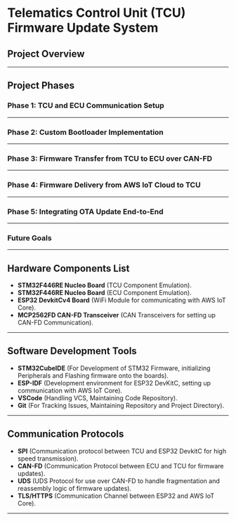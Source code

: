 # Telematics Control Unit (TCU) Firmware Update System

## Project Overview

---

## Project Phases

### **Phase 1: TCU and ECU Communication Setup**

---

### **Phase 2: Custom Bootloader Implementation**

---

### **Phase 3: Firmware Transfer from TCU to ECU over CAN-FD**

---

### **Phase 4: Firmware Delivery from AWS IoT Cloud to TCU**

---

### **Phase 5: Integrating OTA Update End-to-End**

---

### Future Goals

---

## Hardware Components List
- **STM32F446RE Nucleo Board** (TCU Component Emulation).
- **STM32F446RE Nucleo Board** (ECU Component Emulation).
- **ESP32 DevkitCv4 Board** (WiFi Module for communicating with AWS IoT Core).
- **MCP2562FD CAN-FD Transceiver** (CAN Transceivers for setting up CAN-FD Communication).
---

## Software Development Tools
- **STM32CubeIDE** (For Development of STM32 Firmware, initializing Peripherals and Flashing firmware onto the boards).
- **ESP-IDF** (Development environment for ESP32 DevKitC, setting up communication with AWS IoT Core).
- **VSCode** (Handling VCS, Maintaining Code Repository).
- **Git** (For Tracking Issues, Maintaining Repository and Project Directory).
---

## Communication Protocols 
- **SPI** (Communication protocol between TCU and ESP32 DevkitC for high speed transmission).
- **CAN-FD** (Communication Protocol between ECU and TCU for firmware updates).
- **UDS** (UDS Protocol for use over CAN-FD to handle fragmentation and reassembly logic of firmware updates).
- **TLS/HTTPS** (Communication Channel between ESP32 and AWS IoT Core).
---

